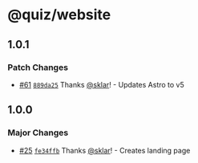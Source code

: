 # @quiz/website

## 1.0.1

### Patch Changes

- [#61](https://github.com/sklar/quiz/pull/61) [`889da25`](https://github.com/sklar/quiz/commit/889da25c501e1d40b6697e78ee00b5a5e1af9e30) Thanks [@sklar](https://github.com/sklar)! - Updates Astro to v5

## 1.0.0

### Major Changes

- [#25](https://github.com/sklar/quiz/pull/25) [`fe34ffb`](https://github.com/sklar/quiz/commit/fe34ffb2ccdb274c0186f57d3f458735f6be4678) Thanks [@sklar](https://github.com/sklar)! - Creates landing page

